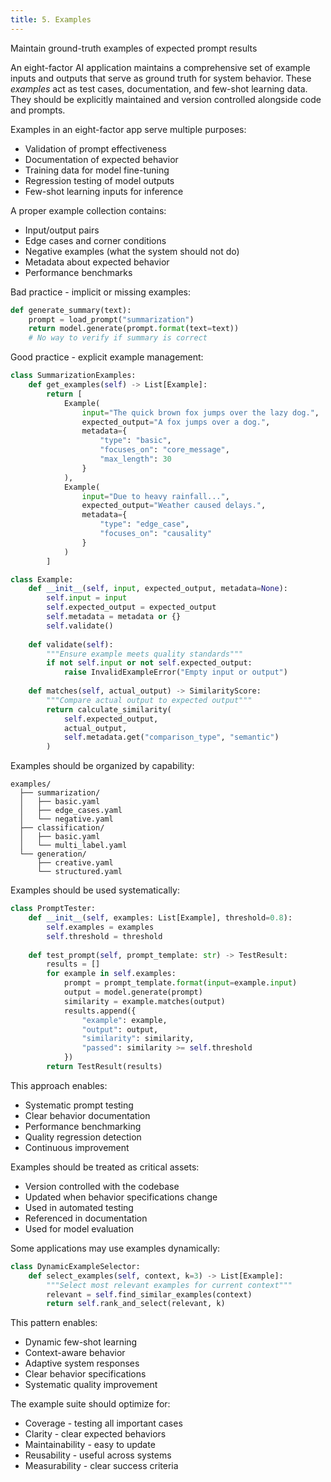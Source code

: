 ```yaml
---
title: 5. Examples
---
```


Maintain ground-truth examples of expected prompt results

An eight-factor AI application maintains a comprehensive set of example inputs and outputs that serve as ground truth for system behavior. These *examples* act as test cases, documentation, and few-shot learning data. They should be explicitly maintained and version controlled alongside code and prompts.

Examples in an eight-factor app serve multiple purposes:
* Validation of prompt effectiveness
* Documentation of expected behavior
* Training data for model fine-tuning
* Regression testing of model outputs
* Few-shot learning inputs for inference

A proper example collection contains:
* Input/output pairs
* Edge cases and corner conditions
* Negative examples (what the system should not do)
* Metadata about expected behavior
* Performance benchmarks

Bad practice - implicit or missing examples:
```python
def generate_summary(text):
    prompt = load_prompt("summarization")
    return model.generate(prompt.format(text=text))
    # No way to verify if summary is correct
```

Good practice - explicit example management:
```python
class SummarizationExamples:
    def get_examples(self) -> List[Example]:
        return [
            Example(
                input="The quick brown fox jumps over the lazy dog.",
                expected_output="A fox jumps over a dog.",
                metadata={
                    "type": "basic",
                    "focuses_on": "core_message",
                    "max_length": 30
                }
            ),
            Example(
                input="Due to heavy rainfall...",
                expected_output="Weather caused delays.",
                metadata={
                    "type": "edge_case",
                    "focuses_on": "causality"
                }
            )
        ]

class Example:
    def __init__(self, input, expected_output, metadata=None):
        self.input = input
        self.expected_output = expected_output
        self.metadata = metadata or {}
        self.validate()
    
    def validate(self):
        """Ensure example meets quality standards"""
        if not self.input or not self.expected_output:
            raise InvalidExampleError("Empty input or output")
        
    def matches(self, actual_output) -> SimilarityScore:
        """Compare actual output to expected output"""
        return calculate_similarity(
            self.expected_output, 
            actual_output,
            self.metadata.get("comparison_type", "semantic")
        )
```

Examples should be organized by capability:
```
examples/
  ├── summarization/
  │   ├── basic.yaml
  │   ├── edge_cases.yaml
  │   └── negative.yaml
  ├── classification/
  │   ├── basic.yaml
  │   └── multi_label.yaml
  └── generation/
      ├── creative.yaml
      └── structured.yaml
```

Examples should be used systematically:
```python
class PromptTester:
    def __init__(self, examples: List[Example], threshold=0.8):
        self.examples = examples
        self.threshold = threshold
    
    def test_prompt(self, prompt_template: str) -> TestResult:
        results = []
        for example in self.examples:
            prompt = prompt_template.format(input=example.input)
            output = model.generate(prompt)
            similarity = example.matches(output)
            results.append({
                "example": example,
                "output": output,
                "similarity": similarity,
                "passed": similarity >= self.threshold
            })
        return TestResult(results)
```

This approach enables:
* Systematic prompt testing
* Clear behavior documentation
* Performance benchmarking
* Quality regression detection
* Continuous improvement

Examples should be treated as critical assets:
* Version controlled with the codebase
* Updated when behavior specifications change
* Used in automated testing
* Referenced in documentation
* Used for model evaluation

Some applications may use examples dynamically:
```python
class DynamicExampleSelector:
    def select_examples(self, context, k=3) -> List[Example]:
        """Select most relevant examples for current context"""
        relevant = self.find_similar_examples(context)
        return self.rank_and_select(relevant, k)
```

This pattern enables:
* Dynamic few-shot learning
* Context-aware behavior
* Adaptive system responses
* Clear behavior specifications
* Systematic quality improvement

The example suite should optimize for:
* Coverage - testing all important cases
* Clarity - clear expected behaviors
* Maintainability - easy to update
* Reusability - useful across systems
* Measurability - clear success criteria
